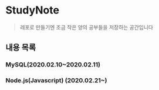 # StudyNote
>레포로 만들기엔 조금 작은 양의 공부들을 저장하는 공간입니다

## 내용 목록
### MySQL(2020.02.10~2020.02.11)
### Node.js(Javascript) (2020.02.21~)
